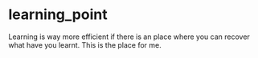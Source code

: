 # learning_point
Learning is way more efficient if there is an place where you can recover what have you learnt. This is the place for me.
